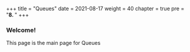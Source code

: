 +++
title = "Queues"
date = 2021-08-17
weight = 40
chapter = true
pre = "<b>8.  </b>"
+++
### Welcome!
This page is the main page for Queues
